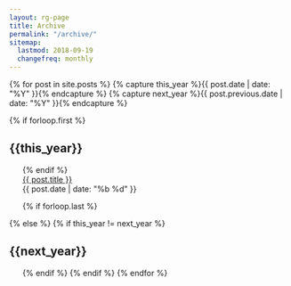 ```yaml
---
layout: rg-page
title: Archive
permalink: "/archive/"
sitemap:
  lastmod: 2018-09-19
  changefreq: monthly
---
```


{% for post in site.posts  %}
{% capture this_year %}{{ post.date | date: "%Y" }}{% endcapture %}
{% capture next_year %}{{ post.previous.date | date: "%Y" }}{% endcapture %}

{% if forloop.first %}
<h2 id="{{ this_year }}-ref">{{this_year}}</h2>
<ul class="archive">
{% endif %}

<div class="listing-post">
<a href="{{ post.url }}">{{ post.title }}</a>
<div class="post-date">{{ post.date | date: "%b %d" }}</div>
</div>

{% if forloop.last %}
</ul>
{% else %}
{% if this_year != next_year %}
</ul>
<h2 id="{{ next_year }}-ref">{{next_year}}</h2>
<ul class="archive">
{% endif %}
{% endif %}
{% endfor %}